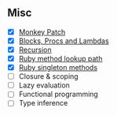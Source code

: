 ## Misc
- [x] [Monkey Patch](https://github.com/khandz/til/blob/master/programming/misc/monkey_patch.md)
- [x] [Blocks, Procs and Lambdas](https://github.com/khandz/til/blob/master/programming/misc/blocks_procs_and_lambdas.md)
- [x] [Recursion](https://github.com/khandz/til/blob/master/programming/misc/recursion.md)
- [x] [Ruby method lookup path](https://github.com/khandz/til/blob/master/programming/misc/ruby_method_lookup_path.md)
- [x] [Ruby singleton methods](https://github.com/khandz/til/blob/master/programming/misc/ruby_singleton_methods.md)
- [ ] Closure & scoping
- [ ] Lazy evaluation
- [ ] Functional programming
- [ ] Type inference
